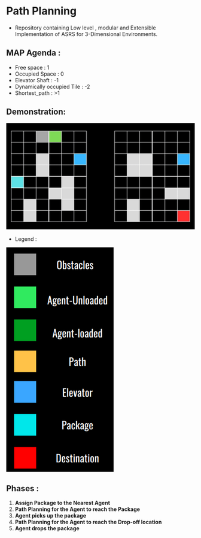 # Path Planning 
- Repository containing Low level , modular and Extensible Implementation of ASRS for 3-Dimensional Environments.

## MAP Agenda : 
- Free space : 1
- Occupied Space : 0
- Elevator Shaft : -1 
- Dynamically occupied Tile : -2
- Shortest_path : >1

## Demonstration: 
![Gif of the simulation](/Media/Path%20Planner.gif)

- Legend : 

![Legend](/Media/Legend.png)

## Phases : 
1. **Assign Package to the Nearest Agent**
2. **Path Planning for the Agent to reach the Package**
3. **Agent picks up the package**
4. **Path Planning for the Agent to reach the Drop-off location**
5. **Agent drops the package**

